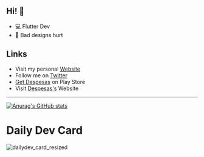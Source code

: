 ## Hi! 👋

- 💻 Flutter Dev
- 🤕 Bad designs hurt

## Links
- Visit my personal [Website](https://juliotati.com/)
- Follow me on [Twitter](https://twitter.com/_juliotati)
- [Get Despesas](https://play.google.com/store/apps/details?id=com.mocedesenhos.despesas) on Play Store
- Visit [Despesas's](https://despesas.juliotati.com/) Website

---

[![Anurag's GitHub stats](https://github-readme-stats.vercel.app/api?username=Juliotati&langs_count=3&layout=compact&show_icons=true&theme=tokyonight?count_private=true)](https://github.com/Juliotati/github-readme-stats)


# Daily Dev Card
![dailydev_card_resized](https://user-images.githubusercontent.com/59662912/128543327-1efffa6f-c208-45e6-90e6-8f9effd13461.png)

